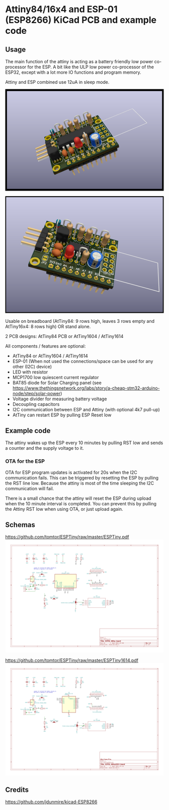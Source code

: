 # Attiny84/16x4 and ESP-01 (ESP8266) KiCad PCB and example code

## Usage

The main function of the attiny is acting as a battery friendly low power co-processor for the ESP.
A bit like the ULP low power co-processor of the ESP32, except with a lot more IO functions and program memory.

Attiny and ESP combined use 12uA in sleep mode.

![3D rendering](ESPTiny.png)

![3D rendering](ESPTiny1614.png)

Usable on breadboard (AtTiny84: 9 rows high, leaves 3 rows empty and AtTiny16x4: 8 rows high) OR stand alone.

2 PCB designs: AtTiny84 PCB or AtTiny1604 / AtTiny1614

All components / features are optional:

- AtTiny84 or AtTiny1604 / AtTiny1614
- ESP-01 (When not used the connections/space can be used for any other (I2C) device)
- LED with resistor
- MCP1700 low quiescent current regulator
- BAT85 diode for Solar Charging panel (see https://www.thethingsnetwork.org/labs/story/a-cheap-stm32-arduino-node/step/solar-power)
- Voltage divider for measuring battery voltage
- Decoupling capacitors
- I2C communication between ESP and Attiny (with optional 4k7 pull-up)
- AtTiny can restart ESP by pulling ESP Reset low

## Example code

The attiny wakes up the ESP every 10 minutes by pulling RST low and sends a counter and the supply voltage to it.

### OTA for the ESP
OTA for ESP program updates is activated for 20s when the I2C communication fails.
This can be triggered by resetting the ESP by pulling the RST line low.
Because the attiny is most of the time sleeping
the I2C communication will fail.

There is a small chance that the attiny will reset the ESP during upload when the 10 minute interval is completed.
You can prevent this by pulling the Attiny RST low when using OTA, or just upload again.

## Schemas

https://github.com/tomtor/ESPTiny/raw/master/ESPTiny.pdf
<img alt="Schema" src="./ESPTiny.svg">

https://github.com/tomtor/ESPTiny/raw/master/ESPTiny1614.pdf
<img alt="Schema" src="./ESPTiny1614.svg">

## Credits

https://github.com/jdunmire/kicad-ESP8266
